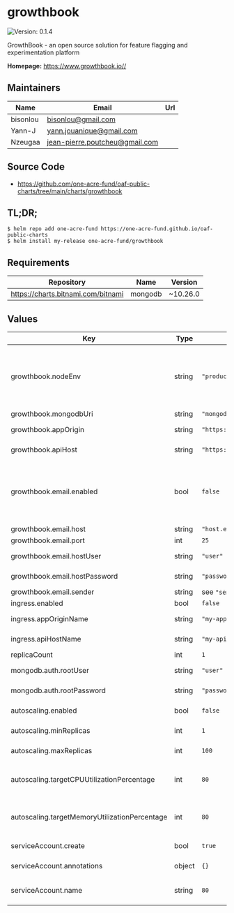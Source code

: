 # growthbook



![Version: 0.1.4](https://img.shields.io/badge/Version-0.1.4-informational?style=flat-square) 

GrowthBook - an open source solution for feature flagging and experimentation platform

**Homepage:** <https://www.growthbook.io//>

## Maintainers

| Name | Email | Url |
| ---- | ------ | --- |
| bisonlou | bisonlou@gmail.com |  |
| Yann-J | yann.jouanique@gmail.com |  |
| Nzeugaa | jean-pierre.poutcheu@gmail.com |  |

## Source Code

* <https://github.com/one-acre-fund/oaf-public-charts/tree/main/charts/growthbook>

## TL;DR;

```console
$ helm repo add one-acre-fund https://one-acre-fund.github.io/oaf-public-charts
$ helm install my-release one-acre-fund/growthbook
```

## Requirements

| Repository | Name | Version |
|------------|------|---------|
| https://charts.bitnami.com/bitnami | mongodb | ~10.26.0 |

## Values

| Key | Type | Default | Description |
|-----|------|---------|-------------|
| growthbook.nodeEnv | string | `"production"` | Set to "production" to turn on additional optimizations and API request logging |
| growthbook.mongodbUri | string | `"mongodb://root:password@mongo:27017/"` | MongoDB uri |
| growthbook.appOrigin | string | `"https://my-app-origin.io:443"` | Frontend App Origin URL |
| growthbook.apiHost | string | `"https://my-api-host.io:443"` | Backend API URL |
| growthbook.email.enabled | bool | `false` | Email enabled or not in order to send experiment alerts, team member invites, and reset password emails |
| growthbook.email.host | string | `"host.example.com"` | Email SMTP host |
| growthbook.email.port  | int | `25` | Email SMTP port |
| growthbook.email.hostUser  | string | `"user"` | Email SMTP host user |
| growthbook.email.hostPassword | string | `"password"` | Email SMTP host password  |
| growthbook.email.sender | string | see `"sender@example.com"` | Sender email |
| ingress.enabled | bool | `false` | Install ingress? |
| ingress.appOriginName | string | `"my-app-origin.io"` | Frontend App Origin Host |
| ingress.apiHostName| string | `"my-api-host.io"` | Backend API Host |
| replicaCount | int | `1` |  |
| mongodb.auth.rootUser  | string | `"user"` | MongoDB root user |
| mongodb.auth.rootPassword | string | `"password"` | MongoDB root password  |
| autoscaling.enabled | bool | `false` | Enable Autoscaling?  |
| autoscaling.minReplicas | int | `1` | Autoscaling min replicas  |
| autoscaling.maxReplicas | int | `100` | Autoscaling max replicas  |
| autoscaling.targetCPUUtilizationPercentage | int | `80` | Autoscaling Target CPU Utilization Percentage |
| autoscaling.targetMemoryUtilizationPercentage | int | `80` | Autoscaling Target Memory Utilization Percentage |
| serviceAccount.create | bool | `true` | Create a ServiceAccount? |
| serviceAccount.annotations | object | `{}` | ServiceAccount annotations |
| serviceAccount.name | string | `80` | The name of the service account to use |
